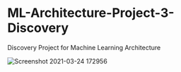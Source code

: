 # ML-Architecture-Project-3-Discovery
Discovery Project for Machine Learning Architecture



![Screenshot 2021-03-24 172956](https://user-images.githubusercontent.com/61328894/112385997-b00d3180-8cc6-11eb-8e81-8f033e57a5ac.jpg)
